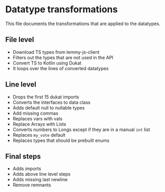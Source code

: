 # Datatype transformations

This file documents the transformations that are applied to the datatypes.

## File level
- Download TS types from lemmy-js-client
- Filters out the types that are not used in the API
- Convert TS to Kotlin using Dukat
- It loops over the lines of converted datatypes

## Line level
- Drops the first 15 dukat imports
- Converts the interfaces to data class
- Adds default null to nullable types
- Add missing commas
- Replaces vars with vals
- Replace Arrays with Lists
- Converts numbers to Longs except if they are in a manual `int` list
- Replaces `my_vote` default
- Replaces types that should be prebuilt enums

## Final steps
- Adds imports
- Adds above line level steps
- Adds missing last newline
- Remove remnants